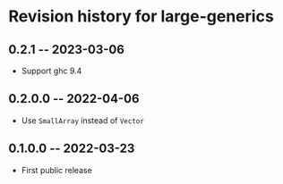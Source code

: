 # Revision history for large-generics

## 0.2.1 -- 2023-03-06

* Support ghc 9.4

## 0.2.0.0 -- 2022-04-06

* Use `SmallArray` instead of `Vector`

## 0.1.0.0 -- 2022-03-23

* First public release
